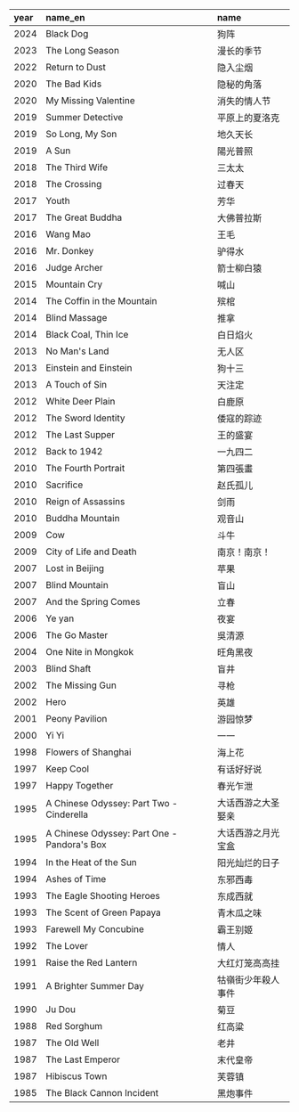 year | name_en                                     | name
:-   | :-                                          | :-
2024 | Black Dog                                   | 狗阵
2023 | The Long Season                             | 漫长的季节
2022 | Return to Dust                              | 隐入尘烟
2020 | The Bad Kids                                | 隐秘的角落
2020 | My Missing Valentine                        | 消失的情人节
2019 | Summer Detective                            | 平原上的夏洛克
2019 | So Long, My Son                             | 地久天长
2019 | A Sun                                       | 陽光普照
2018 | The Third Wife                              | 三太太
2018 | The Crossing                                | 过春天
2017 | Youth                                       | 芳华
2017 | The Great Buddha                            | 大佛普拉斯
2016 | Wang Mao                                    | 王毛
2016 | Mr. Donkey                                  | 驴得水
2016 | Judge Archer                                | 箭士柳白猿
2015 | Mountain Cry                                | 喊山
2014 | The Coffin in the Mountain                  | 殡棺
2014 | Blind Massage                               | 推拿
2014 | Black Coal, Thin Ice                        | 白日焰火
2013 | No Man's Land                               | 无人区
2013 | Einstein and Einstein                       | 狗十三
2013 | A Touch of Sin                              | 天注定
2012 | White Deer Plain                            | 白鹿原
2012 | The Sword Identity                          | 倭寇的踪迹
2012 | The Last Supper                             | 王的盛宴
2012 | Back to 1942                                | 一九四二
2010 | The Fourth Portrait                         | 第四張畫
2010 | Sacrifice                                   | 赵氏孤儿
2010 | Reign of Assassins                          | 剑雨
2010 | Buddha Mountain                             | 观音山
2009 | Cow                                         | 斗牛
2009 | City of Life and Death                      | 南京！南京！
2007 | Lost in Beijing                             | 苹果
2007 | Blind Mountain                              | 盲山
2007 | And the Spring Comes                        | 立春
2006 | Ye yan                                      | 夜宴
2006 | The Go Master                               | 吳清源
2004 | One Nite in Mongkok                         | 旺角黑夜
2003 | Blind Shaft                                 | 盲井
2002 | The Missing Gun                             | 寻枪
2002 | Hero                                        | 英雄
2001 | Peony Pavilion                              | 游园惊梦
2000 | Yi Yi                                       | 一一
1998 | Flowers of Shanghai                         | 海上花
1997 | Keep Cool                                   | 有话好好说
1997 | Happy Together                              | 春光乍泄
1995 | A Chinese Odyssey: Part Two - Cinderella    | 大话西游之大圣娶亲
1995 | A Chinese Odyssey: Part One - Pandora's Box | 大话西游之月光宝盒
1994 | In the Heat of the Sun                      | 阳光灿烂的日子
1994 | Ashes of Time                               | 东邪西毒
1993 | The Eagle Shooting Heroes                   | 东成西就
1993 | The Scent of Green Papaya                   | 青木瓜之味
1993 | Farewell My Concubine                       | 霸王别姬
1992 | The Lover                                   | 情人
1991 | Raise the Red Lantern                       | 大红灯笼高高挂
1991 | A Brighter Summer Day                       | 牯嶺街少年殺人事件
1990 | Ju Dou                                      | 菊豆
1988 | Red Sorghum                                 | 红高粱
1987 | The Old Well                                | 老井
1987 | The Last Emperor                            | 末代皇帝
1987 | Hibiscus Town                               | 芙蓉镇
1985 | The Black Cannon Incident                   | 黑炮事件